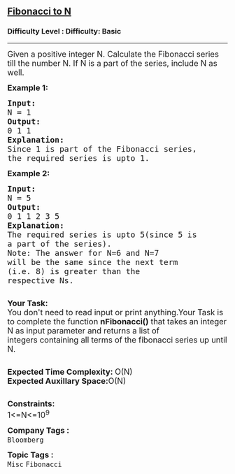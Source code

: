 <h2><a href="https://www.geeksforgeeks.org/problems/fibonacci-to-n0811/1?page=7&difficulty=Basic&status=unsolved&sortBy=submissions">Fibonacci to N</a></h2><h3>Difficulty Level : Difficulty: Basic</h3><hr><div class="problems_problem_content__Xm_eO"><p><span style="font-size:18px">Given a positive integer N. Calculate&nbsp;the Fibonacci series till the number N. If N is a part of the series, include N&nbsp;as well.</span></p>

<p><span style="font-size:18px"><strong>Example 1:</strong></span></p>

<pre><span style="font-size:18px"><strong>Input:</strong>
N = 1
<strong>Output:</strong>
0 1 1
<strong>Explanation:</strong>
Since 1 is part of the Fibonacci series,
the required series is upto 1.</span></pre>

<p><strong><span style="font-size:18px">Example 2:</span></strong></p>

<pre><span style="font-size:18px"><strong>Input:</strong>
N = 5
<strong>Output:</strong>
0 1 1 2 3 5
<strong>Explanation:</strong>
The required series is upto 5(since 5 is
a part of the series).
Note: The answer for N=6 and N=7
will be the same since the next term 
(i.e. 8) is greater than the 
respective Ns.</span></pre>

<p><br>
<span style="font-size:18px"><strong>Your Task:</strong><br>
You don't need to read input or print anything.Your Task is to complete the function <strong>nFibonacci()</strong> that takes an integer N as input parameter and returns a list of integers&nbsp;containing all terms of the fibonacci series up until N.</span></p>

<p><br>
<span style="font-size:18px"><strong>Expected Time Complexity:&nbsp;</strong>O(N)<br>
<strong>Expected Auxillary Space:</strong>O(N)</span></p>

<p><br>
<span style="font-size:18px"><strong>Constraints:</strong><br>
1&lt;=N&lt;=10<sup>9</sup></span></p>
</div><p><span style=font-size:18px><strong>Company Tags : </strong><br><code>Bloomberg</code>&nbsp;<br><p><span style=font-size:18px><strong>Topic Tags : </strong><br><code>Misc</code>&nbsp;<code>Fibonacci</code>&nbsp;
